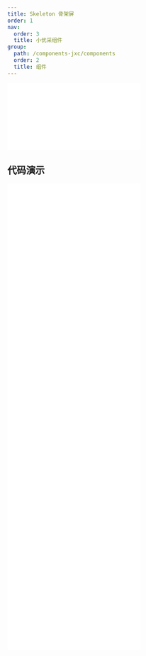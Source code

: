 ```yaml
---
title: Skeleton 骨架屏
order: 1
nav:
  order: 3
  title: 小优采组件
group:
  path: /components-jxc/components
  order: 2
  title: 组件
---
```


<div>
<embed src="@docs-common/skeleton/index.md"></embed>
</div>
        
## 代码演示

<Row gutter=8>

  <Col span=24>
    
  <div class="code-box"><embed src="@abiz-rc-jxc/skeleton/demo/active-skeleton-jxc.md"></embed></div>
          
  <div class="code-box"><embed src="@abiz-rc-jxc/skeleton/demo/basic-skeleton-jxc.md"></embed></div>
          
  <div class="code-box"><embed src="@abiz-rc-jxc/skeleton/demo/children-skeleton-jxc.md"></embed></div>
          
  <div class="code-box"><embed src="@abiz-rc-jxc/skeleton/demo/complex-skeleton-jxc.md"></embed></div>
          
  <div class="code-box"><embed src="@abiz-rc-jxc/skeleton/demo/element-skeleton-jxc.md"></embed></div>
          
  <div class="code-box"><embed src="@abiz-rc-jxc/skeleton/demo/list-skeleton-jxc.md"></embed></div>
          
  </Col>
          
</Row>
        
<div><embed src="@docs-common/skeleton/index-api.md"></embed><div>
        